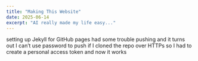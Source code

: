 ```yaml
---
title: "Making This Website"
date: 2025-06-14
excerpt: "AI really made my life easy..."
---
```


setting up Jekyll for GitHub pages
had some trouble pushing and it turns out I can’t use password to push if I cloned the repo over HTTPs so I had to create a personal access token and now it works